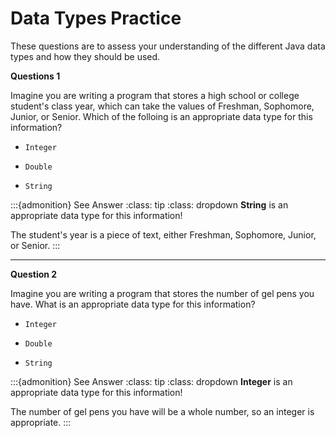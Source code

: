 # Data Types Practice

These questions are to assess your understanding of the different Java data types and how they should be used.

**Questions 1**

Imagine you are writing a program that stores a high school or college student's class year, which can take the values of Freshman, Sophomore, Junior, or Senior. Which of the folloing is an appropriate data type for this information?

- `Integer`

- `Double`

- `String`

:::{admonition} See Answer
:class: tip
:class: dropdown
**String** is an appropriate data type for this information!

The student's year is a piece of text, either Freshman, Sophomore, Junior, or Senior.
:::

---

**Question 2**

Imagine you are writing a program that stores the number of gel pens you have. What is an appropriate data type for this information?

- `Integer`

- `Double`

- `String`

:::{admonition} See Answer
:class: tip
:class: dropdown
**Integer** is an appropriate data type for this information!

The number of gel pens you have will be a whole number, so an integer is appropriate.
:::
